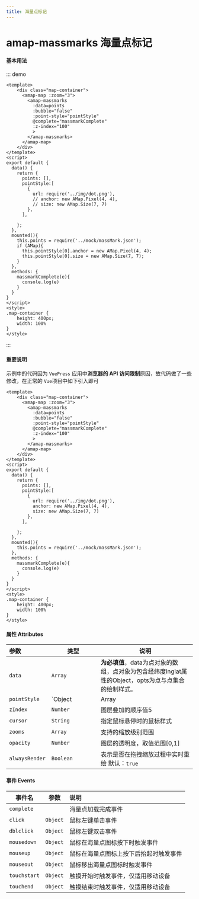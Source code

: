 ```yaml
---
title: 海量点标记
---
```

# amap-massmarks 海量点标记
#### 基本用法
::: demo  
``` vue
<template>
	<div class="map-container">
      <amap-map :zoom="3">
        <amap-massmarks
          :data=points
          :bubble="false"
          :point-style="pointStyle"
          @complete="massmarkComplete"
          :z-index="100"
          >
        </amap-massmarks>
      </amap-map>
    </div>
</template>
<script>
export default {
  data() {
    return {
      points: [],
      pointStyle:[
        {
          url: require('../img/dot.png'),
          // anchor: new AMap.Pixel(4, 4),
          // size: new AMap.Size(7, 7)
        },
      ],
    
    };
  },
  mounted(){
    this.points = require('../mock/massMark.json');
    if (AMap){
      this.pointStyle[0].anchor = new AMap.Pixel(4, 4);
      this.pointStyle[0].size = new AMap.Size(7, 7);
    }
  },
  methods: {
    massmarkComplete(e){
      console.log(e)
    }
  }
}
</script>
<style>
.map-container {
    height: 400px;
    width: 100%
}
</style>
```
::: 

#### 重要说明
示例中的代码因为 `VuePress` 应用中**浏览器的 API 访问限制**原因，故代码做了一些修改，在正常的 `Vue`项目中如下引入即可
``` vue
<template>
	<div class="map-container">
      <amap-map :zoom="3">
        <amap-massmarks
          :data=points
          :bubble="false"
          :point-style="pointStyle"
          @complete="massmarkComplete"
          :z-index="100"
          >
        </amap-massmarks>
      </amap-map>
    </div>
</template>
<script>
export default {
  data() {
    return {
      points: [],
      pointStyle:[
        {
          url: require('../img/dot.png'),
          anchor: new AMap.Pixel(4, 4),
          size: new AMap.Size(7, 7)
        },
      ],
    
    };
  },
  mounted(){
    this.points = require('../mock/massMark.json');
  },
  methods: {
    massmarkComplete(e){
      console.log(e)
    }
  }
}
</script>
<style>
.map-container {
    height: 400px;
    width: 100%
}
</style>
```

#### 属性  Attributes

| 参数           | 类型                       | 说明                                                         |
| :------------- | -------------------------- | ------------------------------------------------------------ |
| `data`         | `Array` <img width=250/>                     | **为必填值**，data为点对象的数组，点对象为包含经纬度lnglat属性的Object，opts为点与点集合的绘制样式。 |
| `pointStyle`   | `Object | Array| Function` | **为必填值**,用于设置点的样式                                |
| `zIndex`       | `Number`                   | 图层叠加的顺序值5                                            |
| `cursor`       | `String`                   | 指定鼠标悬停时的鼠标样式                                     |
| `zooms`        | `Array`                    | 支持的缩放级别范围                                           |
| `opacity`      | `Number`                   | 图层的透明度，取值范围[0,1]                                  |
| `alwaysRender` | `Boolean`                  | 表示是否在拖拽缩放过程中实时重绘  默认：`true`               |

#### 事件 Events

| 事件名       | 参数     | 说明                                   |
| ------------ | -------- | :------------------------------------- |
| `complete`   |          | 海量点加载完成事件                     |
| `click`      | `Object` | 鼠标左键单击事件                       |
| `dblclick`   | `Object` | 鼠标左键双击事件                       |
| `mousedown`  | `Object` | 鼠标在海量点图标按下时触发事件         |
| `mouseup`    | `Object` | 鼠标在海量点图标上按下后抬起时触发事件 |
| `mouseout`   | `Object` | 鼠标移出海量点图标时触发事件           |
| `touchstart` | `Object` | 触摸开始时触发事件，仅适用移动设备     |
| `touchend`   | `Object` | 触摸结束时触发事件，仅适用移动设备     |